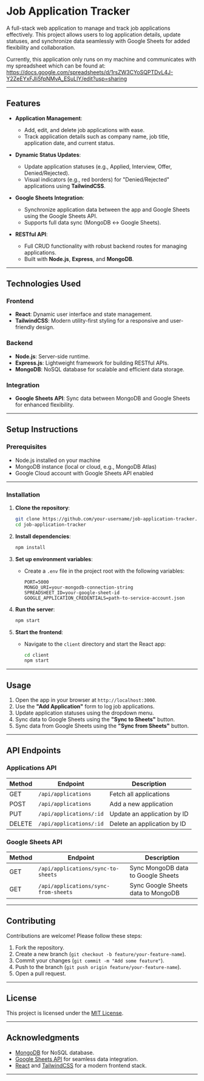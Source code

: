 
# **Job Application Tracker**

A full-stack web application to manage and track job applications effectively. This project allows users to log application details, update statuses, and synchronize data seamlessly with Google Sheets for added flexibility and collaboration.

Currently, this application only runs on my machine and communicates with my spreadsheet which can be found at: https://docs.google.com/spreadsheets/d/1rsZW3CYoSQPTDvL4J-Y2ZeEYxFJli5fpNMvA_ESuLlY/edit?usp=sharing

---

## **Features**

- **Application Management**:
  - Add, edit, and delete job applications with ease.
  - Track application details such as company name, job title, application date, and current status.

- **Dynamic Status Updates**:
  - Update application statuses (e.g., Applied, Interview, Offer, Denied/Rejected).
  - Visual indicators (e.g., red borders) for "Denied/Rejected" applications using **TailwindCSS**.

- **Google Sheets Integration**:
  - Synchronize application data between the app and Google Sheets using the Google Sheets API.
  - Supports full data sync (MongoDB ↔ Google Sheets).

- **RESTful API**:
  - Full CRUD functionality with robust backend routes for managing applications.
  - Built with **Node.js**, **Express**, and **MongoDB**.

---

## **Technologies Used**

### **Frontend**
- **React**: Dynamic user interface and state management.
- **TailwindCSS**: Modern utility-first styling for a responsive and user-friendly design.

### **Backend**
- **Node.js**: Server-side runtime.
- **Express.js**: Lightweight framework for building RESTful APIs.
- **MongoDB**: NoSQL database for scalable and efficient data storage.

### **Integration**
- **Google Sheets API**: Sync data between MongoDB and Google Sheets for enhanced flexibility.

---

## **Setup Instructions**

### **Prerequisites**
- Node.js installed on your machine
- MongoDB instance (local or cloud, e.g., MongoDB Atlas)
- Google Cloud account with Google Sheets API enabled

---

### **Installation**

1. **Clone the repository**:
   ```bash
   git clone https://github.com/your-username/job-application-tracker.git
   cd job-application-tracker
   ```

2. **Install dependencies**:
   ```bash
   npm install
   ```

3. **Set up environment variables**:
   - Create a `.env` file in the project root with the following variables:
     ```env
     PORT=5000
     MONGO_URI=your-mongodb-connection-string
     SPREADSHEET_ID=your-google-sheet-id
     GOOGLE_APPLICATION_CREDENTIALS=path-to-service-account.json
     ```

4. **Run the server**:
   ```bash
   npm start
   ```

5. **Start the frontend**:
   - Navigate to the `client` directory and start the React app:
     ```bash
     cd client
     npm start
     ```

---

## **Usage**

1. Open the app in your browser at `http://localhost:3000`.
2. Use the **"Add Application"** form to log job applications.
3. Update application statuses using the dropdown menu.
4. Sync data to Google Sheets using the **"Sync to Sheets"** button.
5. Sync data from Google Sheets using the **"Sync from Sheets"** button.

---

## **API Endpoints**

### **Applications API**
| Method | Endpoint                      | Description                         |
|--------|-------------------------------|-------------------------------------|
| GET    | `/api/applications`           | Fetch all applications              |
| POST   | `/api/applications`           | Add a new application               |
| PUT    | `/api/applications/:id`       | Update an application by ID         |
| DELETE | `/api/applications/:id`       | Delete an application by ID         |

### **Google Sheets API**
| Method | Endpoint                      | Description                         |
|--------|-------------------------------|-------------------------------------|
| GET    | `/api/applications/sync-to-sheets`   | Sync MongoDB data to Google Sheets  |
| GET    | `/api/applications/sync-from-sheets` | Sync Google Sheets data to MongoDB  |

---

## **Contributing**

Contributions are welcome! Please follow these steps:
1. Fork the repository.
2. Create a new branch (`git checkout -b feature/your-feature-name`).
3. Commit your changes (`git commit -m "Add some feature"`).
4. Push to the branch (`git push origin feature/your-feature-name`).
5. Open a pull request.

---

## **License**

This project is licensed under the [MIT License](LICENSE).

---

## **Acknowledgments**

- [MongoDB](https://www.mongodb.com/) for NoSQL database.
- [Google Sheets API](https://developers.google.com/sheets) for seamless data integration.
- [React](https://reactjs.org/) and [TailwindCSS](https://tailwindcss.com/) for a modern frontend stack.

---
